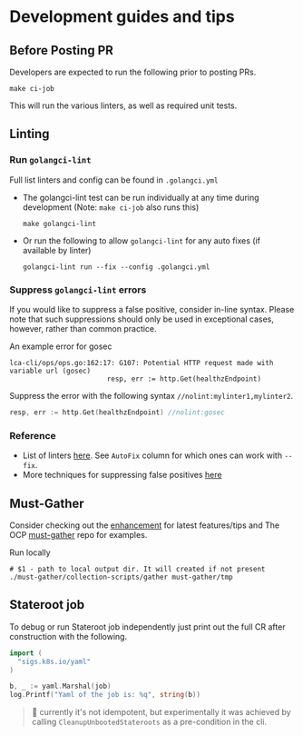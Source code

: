 # Development guides and tips  

## Before Posting PR

Developers are expected to run the following prior to posting PRs.  

```shell
make ci-job
```

This will run the various linters, as well as required unit tests.  

## Linting

### Run `golangci-lint`

Full list linters and config can be found in `.golangci.yml`

- The golangci-lint test can be run individually at any time during development (Note: `make ci-job` also runs this)

  ```shell
  make golangci-lint
  ```

- Or run the following to allow `golangci-lint` for any auto fixes (if available by linter)
  
  ```shell
  golangci-lint run --fix --config .golangci.yml
  ```

### Suppress `golangci-lint` errors

If you would like to suppress a false positive, consider in-line syntax. Please note that such suppressions should only be used in exceptional cases, however, rather than common practice.

An example error for gosec

```console
lca-cli/ops/ops.go:162:17: G107: Potential HTTP request made with variable url (gosec)
                        resp, err := http.Get(healthzEndpoint)
```

Suppress the error with the following syntax `//nolint:mylinter1,mylinter2`.

```go
resp, err := http.Get(healthzEndpoint) //nolint:gosec
```
  
### Reference

- List of linters [here](https://golangci-lint.run/usage/linters/). See `AutoFix` column for which ones can work with `--fix`.
- More techniques for suppressing false positives [here](https://golangci-lint.run/usage/false-positives/)

## Must-Gather

Consider checking out the [enhancement](https://github.com/openshift/enhancements/blob/master/enhancements/oc/must-gather.md) for latest features/tips and The OCP [must-gather](https://github.com/openshift/must-gather) repo for examples.  

Run locally  

```shell
# $1 - path to local output dir. It will created if not present
./must-gather/collection-scripts/gather must-gather/tmp
```

## Stateroot job

To debug or run Stateroot job independently just print out the full CR after construction with the following.

```go
import (
  "sigs.k8s.io/yaml"
)

b, _ := yaml.Marshal(job)
log.Printf("Yaml of the job is: %q", string(b))
```

> 📝 currently it's not idempotent, but experimentally it was achieved by calling `CleanupUnbootedStateroots` as a pre-condition in the cli.

